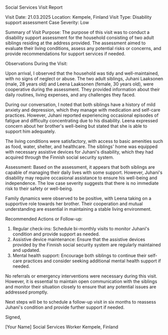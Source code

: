 Social Services Visit Report

Visit Date: 21.03.2025
Location: Kempele, Finland
Visit Type: Disability support assessment
Case Severity: Low

Summary of Visit Purpose:
The purpose of this visit was to conduct a disability support assessment for the household consisting of two adult siblings residing at the address provided. The assessment aimed to evaluate their living conditions, assess any potential risks or concerns, and provide recommendations for support services if needed.

Observations During the Visit:

Upon arrival, I observed that the household was tidy and well-maintained, with no signs of neglect or abuse. The two adult siblings, Juhani Laaksonen (male, 28 years old) and Leena Laaksonen (female, 30 years old), were cooperative during the assessment. They provided information about their daily routines, living expenses, and any challenges they faced.

During our conversation, I noted that both siblings have a history of mild anxiety and depression, which they manage with medication and self-care practices. However, Juhani reported experiencing occasional episodes of fatigue and difficulty concentrating due to his disability. Leena expressed concern about her brother's well-being but stated that she is able to support him adequately.

The living conditions were satisfactory, with access to basic amenities such as food, water, shelter, and healthcare. The siblings' home was equipped with necessary assistive devices for Juhani's disability, which they had acquired through the Finnish social security system.

Assessment:
Based on the assessment, it appears that both siblings are capable of managing their daily lives with some support. However, Juhani's disability may require occasional assistance to ensure his well-being and independence. The low case severity suggests that there is no immediate risk to their safety or well-being.

Family dynamics were observed to be positive, with Leena taking on a supportive role towards her brother. Their cooperation and mutual understanding are essential in maintaining a stable living environment.

Recommended Actions or Follow-up:

1. Regular check-ins: Schedule bi-monthly visits to monitor Juhani's condition and provide support as needed.
2. Assistive device maintenance: Ensure that the assistive devices provided by the Finnish social security system are regularly maintained and updated.
3. Mental health support: Encourage both siblings to continue their self-care practices and consider seeking additional mental health support if needed.

No referrals or emergency interventions were necessary during this visit. However, it is essential to maintain open communication with the siblings and monitor their situation closely to ensure that any potential issues are addressed promptly.

Next steps will be to schedule a follow-up visit in six months to reassess Juhani's condition and provide further support if needed.

Signed,

[Your Name]
Social Services Worker
Kempele, Finland